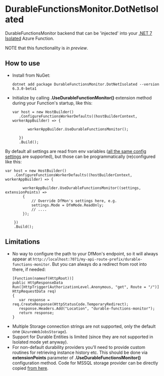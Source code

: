 # DurableFunctionsMonitor.DotNetIsolated

DurableFunctionsMonitor backend that can be 'injected' into your [.NET 7 Isolated](https://learn.microsoft.com/en-us/azure/azure-functions/dotnet-isolated-process-guide) Azure Function.

NOTE that this functionality is *in preview*.

## How to use

* Install from NuGet:
   ```
   dotnet add package DurableFunctionsMonitor.DotNetIsolated --version 6.3.0-beta1
   ```
* Initialize by calling **.UseDurableFunctionMonitor()** extension method during your Function's startup, like this:
   ```
  var host = new HostBuilder()
      .ConfigureFunctionsWorkerDefaults((hostBuilderContext, workerAppBuilder) => {

          workerAppBuilder.UseDurableFunctionsMonitor();

      })
      .Build();
   ```


By default all settings are read from env variables ([all the same config settings](https://github.com/microsoft/DurableFunctionsMonitor/wiki/Config-Settings-Reference) are supported), but those can be programmatically (re)configured like this:
```
var host = new HostBuilder()
    .ConfigureFunctionsWorkerDefaults((hostBuilderContext, workerAppBuilder) => {

        workerAppBuilder.UseDurableFunctionsMonitor((settings, extensionPoints) => 
        {
            // Override DfMon's settings here, e.g.
            settings.Mode = DfmMode.ReadOnly;
            // ....
        });

    })
    .Build();
```

## Limitations

* No way to configure the path to your DfMon's endpoint, so it will always appear at `http://localhost:7071/my-api-route-prefix/durable-functions-monitor`. But you can always do a redirect from root into there, if needed:
   ```
  [Function(nameof(HttpRoot))]
  public HttpResponseData Run([HttpTrigger(AuthorizationLevel.Anonymous, "get", Route = "/")] HttpRequestData req)
  {
      var response = req.CreateResponse(HttpStatusCode.TemporaryRedirect);
      response.Headers.Add("Location", "durable-functions-monitor");
      return response;
  }
   ```
* Multiple Storage connection strings are not supported, only the default one (`AzureWebJobsStorage`).
* Support for Durable Entities is limited (since they are not supported in Isolated mode yet anyway).
* For non-default durability providers you'll need to provide custom routines for retrieving instance history etc. This should be done via **extensionPoints** parameter of **.UseDurableFunctionsMonitor()** configuration method. Code for MSSQL storage provider can be directly copied [from here](https://github.com/microsoft/DurableFunctionsMonitor/blob/main/custom-backends/mssql/Startup.cs).

